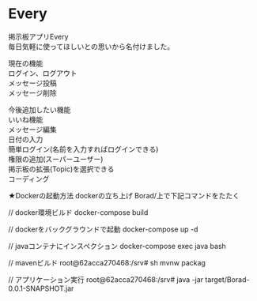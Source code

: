 # Every
掲示板アプリEvery  
毎日気軽に使ってほしいとの思いから名付けました。

現在の機能  
ログイン、ログアウト  
メッセージ投稿  
メッセージ削除 


今後追加したい機能  
いいね機能  
メッセージ編集  
日付の入力  
簡単ログイン(名前を入力すればログインできる)  
権限の追加(スーパーユーザー)  
掲示板の拡張(Topic)を選択できる  
コーディング



★Dockerの起動方法
dockerの立ち上げ
Borad/上で下記コマンドをたたく

// docker環境ビルド
docker-compose build

// dockerをバックグラウンドで起動
docker-compose up -d

// javaコンテナにインスペクション
docker-compose exec java bash

// mavenビルド
root@62acca270468:/srv# sh mvnw packag

// アプリケーション実行
root@62acca270468:/srv# java -jar target/Borad-0.0.1-SNAPSHOT.jar
